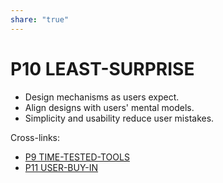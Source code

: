 ```yaml
---  
share: "true"  
---  
```

# P10 LEAST-SURPRISE  
- Design mechanisms as users expect.  
- Align designs with users' mental models.  
- Simplicity and usability reduce user mistakes.  
  
Cross-links:  
- [P9 TIME-TESTED-TOOLS](./P9%20TIME-TESTED-TOOLS.md)  
- [P11 USER-BUY-IN](./P11%20USER-BUY-IN.md)  
